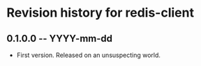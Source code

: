 # Revision history for redis-client

## 0.1.0.0 -- YYYY-mm-dd

* First version. Released on an unsuspecting world.
